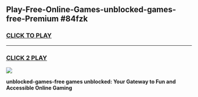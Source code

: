 
## Play-Free-Online-Games-unblocked-games-free-Premium #84fzk
<h3>
<a href="https://premium.freeplayer.one?title=unblocked-games-free&ref=8M">CLICK TO PLAY</a></h3>
<hr>

<h3>
<a href="https://premium.freeplayer.one?title=unblocked-games-free&ref=8M">CLICK 2 PLAY</a>
  
</h3>

<a href="https://premium.freeplayer.one?title=unblocked-games-free&ref=8M"><img src="https://clearcache.store/games.png"></a>


**unblocked-games-free games unblocked: Your Gateway to Fun and Accessible Online Gaming**
